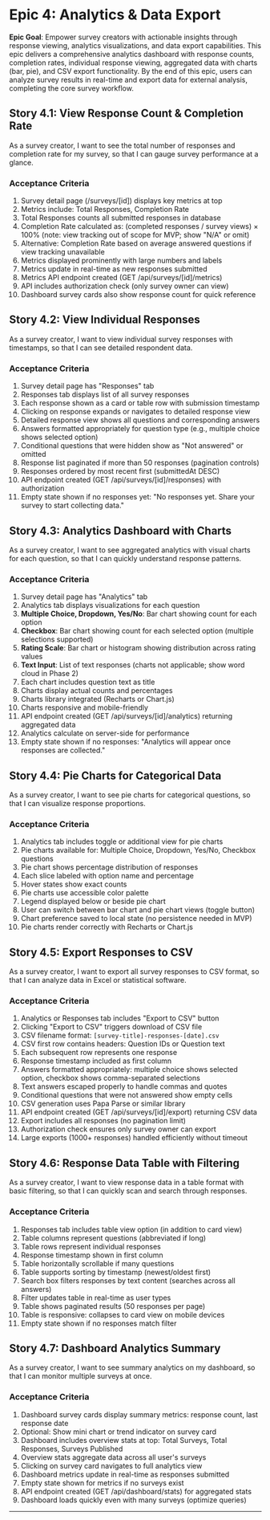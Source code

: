 # Epic 4: Analytics & Data Export

**Epic Goal**: Empower survey creators with actionable insights through response viewing, analytics visualizations, and data export capabilities. This epic delivers a comprehensive analytics dashboard with response counts, completion rates, individual response viewing, aggregated data with charts (bar, pie), and CSV export functionality. By the end of this epic, users can analyze survey results in real-time and export data for external analysis, completing the core survey workflow.

## Story 4.1: View Response Count & Completion Rate

As a survey creator,
I want to see the total number of responses and completion rate for my survey,
so that I can gauge survey performance at a glance.

### Acceptance Criteria

1. Survey detail page (/surveys/[id]) displays key metrics at top
2. Metrics include: Total Responses, Completion Rate
3. Total Responses counts all submitted responses in database
4. Completion Rate calculated as: (completed responses / survey views) × 100% (note: view tracking out of scope for MVP; show "N/A" or omit)
5. Alternative: Completion Rate based on average answered questions if view tracking unavailable
6. Metrics displayed prominently with large numbers and labels
7. Metrics update in real-time as new responses submitted
8. Metrics API endpoint created (GET /api/surveys/[id]/metrics)
9. API includes authorization check (only survey owner can view)
10. Dashboard survey cards also show response count for quick reference

## Story 4.2: View Individual Responses

As a survey creator,
I want to view individual survey responses with timestamps,
so that I can see detailed respondent data.

### Acceptance Criteria

1. Survey detail page has "Responses" tab
2. Responses tab displays list of all survey responses
3. Each response shown as a card or table row with submission timestamp
4. Clicking on response expands or navigates to detailed response view
5. Detailed response view shows all questions and corresponding answers
6. Answers formatted appropriately for question type (e.g., multiple choice shows selected option)
7. Conditional questions that were hidden show as "Not answered" or omitted
8. Response list paginated if more than 50 responses (pagination controls)
9. Responses ordered by most recent first (submittedAt DESC)
10. API endpoint created (GET /api/surveys/[id]/responses) with authorization
11. Empty state shown if no responses yet: "No responses yet. Share your survey to start collecting data."

## Story 4.3: Analytics Dashboard with Charts

As a survey creator,
I want to see aggregated analytics with visual charts for each question,
so that I can quickly understand response patterns.

### Acceptance Criteria

1. Survey detail page has "Analytics" tab
2. Analytics tab displays visualizations for each question
3. **Multiple Choice, Dropdown, Yes/No**: Bar chart showing count for each option
4. **Checkbox**: Bar chart showing count for each selected option (multiple selections supported)
5. **Rating Scale**: Bar chart or histogram showing distribution across rating values
6. **Text Input**: List of text responses (charts not applicable; show word cloud in Phase 2)
7. Each chart includes question text as title
8. Charts display actual counts and percentages
9. Charts library integrated (Recharts or Chart.js)
10. Charts responsive and mobile-friendly
11. API endpoint created (GET /api/surveys/[id]/analytics) returning aggregated data
12. Analytics calculate on server-side for performance
13. Empty state shown if no responses: "Analytics will appear once responses are collected."

## Story 4.4: Pie Charts for Categorical Data

As a survey creator,
I want to see pie charts for categorical questions,
so that I can visualize response proportions.

### Acceptance Criteria

1. Analytics tab includes toggle or additional view for pie charts
2. Pie charts available for: Multiple Choice, Dropdown, Yes/No, Checkbox questions
3. Pie chart shows percentage distribution of responses
4. Each slice labeled with option name and percentage
5. Hover states show exact counts
6. Pie charts use accessible color palette
7. Legend displayed below or beside pie chart
8. User can switch between bar chart and pie chart views (toggle button)
9. Chart preference saved to local state (no persistence needed in MVP)
10. Pie charts render correctly with Recharts or Chart.js

## Story 4.5: Export Responses to CSV

As a survey creator,
I want to export all survey responses to CSV format,
so that I can analyze data in Excel or statistical software.

### Acceptance Criteria

1. Analytics or Responses tab includes "Export to CSV" button
2. Clicking "Export to CSV" triggers download of CSV file
3. CSV filename format: `[survey-title]-responses-[date].csv`
4. CSV first row contains headers: Question IDs or Question text
5. Each subsequent row represents one response
6. Response timestamp included as first column
7. Answers formatted appropriately: multiple choice shows selected option, checkbox shows comma-separated selections
8. Text answers escaped properly to handle commas and quotes
9. Conditional questions that were not answered show empty cells
10. CSV generation uses Papa Parse or similar library
11. API endpoint created (GET /api/surveys/[id]/export) returning CSV data
12. Export includes all responses (no pagination limit)
13. Authorization check ensures only survey owner can export
14. Large exports (1000+ responses) handled efficiently without timeout

## Story 4.6: Response Data Table with Filtering

As a survey creator,
I want to view response data in a table format with basic filtering,
so that I can quickly scan and search through responses.

### Acceptance Criteria

1. Responses tab includes table view option (in addition to card view)
2. Table columns represent questions (abbreviated if long)
3. Table rows represent individual responses
4. Response timestamp shown in first column
5. Table horizontally scrollable if many questions
6. Table supports sorting by timestamp (newest/oldest first)
7. Search box filters responses by text content (searches across all answers)
8. Filter updates table in real-time as user types
9. Table shows paginated results (50 responses per page)
10. Table is responsive: collapses to card view on mobile devices
11. Empty state shown if no responses match filter

## Story 4.7: Dashboard Analytics Summary

As a survey creator,
I want to see summary analytics on my dashboard,
so that I can monitor multiple surveys at once.

### Acceptance Criteria

1. Dashboard survey cards display summary metrics: response count, last response date
2. Optional: Show mini chart or trend indicator on survey card
3. Dashboard includes overview stats at top: Total Surveys, Total Responses, Surveys Published
4. Overview stats aggregate data across all user's surveys
5. Clicking on survey card navigates to full analytics view
6. Dashboard metrics update in real-time as responses submitted
7. Empty state shown for metrics if no surveys exist
8. API endpoint created (GET /api/dashboard/stats) for aggregated stats
9. Dashboard loads quickly even with many surveys (optimize queries)

---
